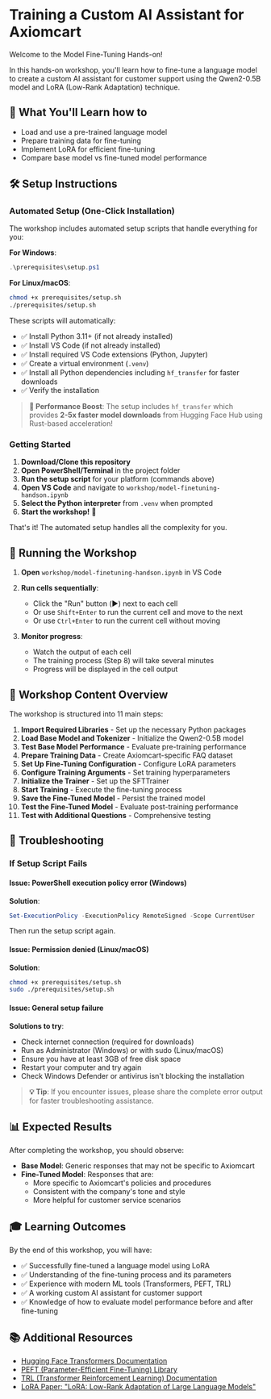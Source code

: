 # Training a Custom AI Assistant for Axiomcart

Welcome to the Model Fine-Tuning Hands-on!

In this hands-on workshop, you'll learn how to fine-tune a language model to create a custom AI assistant for customer support using the Qwen2-0.5B model and LoRA (Low-Rank Adaptation) technique.

## 🎯 What You'll Learn how to

- Load and use a pre-trained language model
- Prepare training data for fine-tuning
- Implement LoRA for efficient fine-tuning
- Compare base model vs fine-tuned model performance

## 🛠️ Setup Instructions

### Automated Setup (One-Click Installation)

The workshop includes automated setup scripts that handle everything for you:

**For Windows**:

```powershell
.\prerequisites\setup.ps1
```

**For Linux/macOS**:

```bash
chmod +x prerequisites/setup.sh
./prerequisites/setup.sh
```

These scripts will automatically:

- ✅ Install Python 3.11+ (if not already installed)
- ✅ Install VS Code (if not already installed) 
- ✅ Install required VS Code extensions (Python, Jupyter)
- ✅ Create a virtual environment (`.venv`)
- ✅ Install all Python dependencies including `hf_transfer` for faster downloads
- ✅ Verify the installation

> **🚀 Performance Boost**: The setup includes `hf_transfer` which provides **2-5x faster model downloads** from Hugging Face Hub using Rust-based acceleration!

### Getting Started

1. **Download/Clone this repository**
2. **Open PowerShell/Terminal** in the project folder
3. **Run the setup script** for your platform (commands above)
4. **Open VS Code** and navigate to `workshop/model-finetuning-handson.ipynb`
5. **Select the Python interpreter** from `.venv` when prompted
6. **Start the workshop!** 🎉

That's it! The automated setup handles all the complexity for you.

## 🚀 Running the Workshop

1. **Open** `workshop/model-finetuning-handson.ipynb` in VS Code
2. **Run cells sequentially**:
   - Click the "Run" button (▶️) next to each cell
   - Or use `Shift+Enter` to run the current cell and move to the next
   - Or use `Ctrl+Enter` to run the current cell without moving

3. **Monitor progress**:
   - Watch the output of each cell
   - The training process (Step 8) will take several minutes
   - Progress will be displayed in the cell output

## 📖 Workshop Content Overview

The workshop is structured into 11 main steps:

1. **Import Required Libraries** - Set up the necessary Python packages
2. **Load Base Model and Tokenizer** - Initialize the Qwen2-0.5B model
3. **Test Base Model Performance** - Evaluate pre-training performance
4. **Prepare Training Data** - Create Axiomcart-specific FAQ dataset
5. **Set Up Fine-Tuning Configuration** - Configure LoRA parameters
6. **Configure Training Arguments** - Set training hyperparameters
7. **Initialize the Trainer** - Set up the SFTTrainer
8. **Start Training** - Execute the fine-tuning process
9. **Save the Fine-Tuned Model** - Persist the trained model
10. **Test the Fine-Tuned Model** - Evaluate post-training performance
11. **Test with Additional Questions** - Comprehensive testing

## 🔧 Troubleshooting

### If Setup Script Fails

#### Issue: PowerShell execution policy error (Windows)

**Solution**:

```powershell
Set-ExecutionPolicy -ExecutionPolicy RemoteSigned -Scope CurrentUser
```

Then run the setup script again.

#### Issue: Permission denied (Linux/macOS)

**Solution**:

```bash
chmod +x prerequisites/setup.sh
sudo ./prerequisites/setup.sh
```

#### Issue: General setup failure

**Solutions to try**:

- Check internet connection (required for downloads)
- Run as Administrator (Windows) or with sudo (Linux/macOS)
- Ensure you have at least 3GB of free disk space
- Restart your computer and try again
- Check Windows Defender or antivirus isn't blocking the installation

> **💡 Tip**: If you encounter issues, please share the complete error output for faster troubleshooting assistance.

## 📊 Expected Results

After completing the workshop, you should observe:

- **Base Model**: Generic responses that may not be specific to Axiomcart
- **Fine-Tuned Model**: Responses that are:
  - More specific to Axiomcart's policies and procedures
  - Consistent with the company's tone and style
  - More helpful for customer service scenarios

## 🎓 Learning Outcomes

By the end of this workshop, you will have:

- ✅ Successfully fine-tuned a language model using LoRA
- ✅ Understanding of the fine-tuning process and its parameters
- ✅ Experience with modern ML tools (Transformers, PEFT, TRL)
- ✅ A working custom AI assistant for customer support
- ✅ Knowledge of how to evaluate model performance before and after fine-tuning

## 📚 Additional Resources

- [Hugging Face Transformers Documentation](https://huggingface.co/docs/transformers)
- [PEFT (Parameter-Efficient Fine-Tuning) Library](https://huggingface.co/docs/peft)
- [TRL (Transformer Reinforcement Learning) Documentation](https://huggingface.co/docs/trl)
- [LoRA Paper: "LoRA: Low-Rank Adaptation of Large Language Models"](https://arxiv.org/abs/2106.09685)
